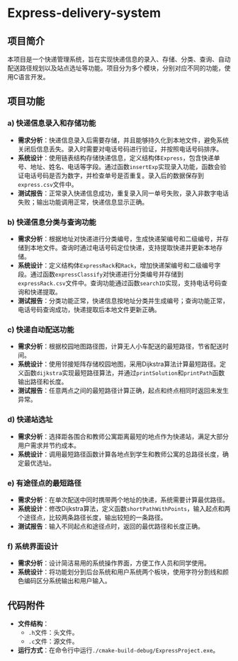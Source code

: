 # Express-delivery-system
## 项目简介
本项目是一个快递管理系统，旨在实现快递信息的录入、存储、分类、查询、自动配送路径规划以及站点选址等功能。项目分为多个模块，分别对应不同的功能，使用C语言开发。

## 项目功能

### a) 快递信息录入和存储功能
- **需求分析**：快递信息录入后需要存储，并且能够持久化到本地文件，避免系统关闭后信息丢失。录入时需要对电话号码进行验证，并按照电话号码排序。
- **系统设计**：使用链表结构存储快递信息，定义结构体`Express`，包含快递单号、地址、姓名、电话等字段。通过函数`insertExp`实现录入功能，函数会验证电话号码是否为数字，并检查单号是否重复。录入后的数据保存到`express.csv`文件中。
- **测试报告**：正常录入快递信息成功，重复录入同一单号失败，录入非数字电话失败；输出功能调用正常，快递信息显示正确。

### b) 快递信息分类与查询功能
- **需求分析**：根据地址对快递进行分类编号，生成快递架编号和二级编号，并存储到本地文件。查询时通过电话号码定位快递，支持提取快递并更新本地存储。
- **系统设计**：定义结构体`ExpressRack`和`Rack`，增加快递架编号和二级编号字段。通过函数`expressClassify`对快递进行分类编号并存储到`expressRack.csv`文件中。查询功能通过函数`searchID`实现，支持电话号码查询和快递提取。
- **测试报告**：分类功能正常，快递信息按地址分类并生成编号；查询功能正常，电话号码查询成功，快递提取后本地文件更新正确。

### c) 快递自动配送功能
- **需求分析**：根据校园地图路径图，计算无人小车配送的最短路径，节省配送时间。
- **系统设计**：使用邻接矩阵存储校园地图，采用Dijkstra算法计算最短路径。定义函数`dijkstra`实现最短路径算法，并通过`printSolution`和`printPath`函数输出路径和长度。
- **测试报告**：任意两点之间的最短路径计算正确，起点和终点相同时返回未发生异常。

### d) 快递站选址
- **需求分析**：选择距各围合和教师公寓距离最短的地点作为快递站，满足大部分用户需求并节约成本。
- **系统设计**：调用最短路径函数计算各地点到学生和教师公寓的总路径长度，确定最优选址。

### e) 有途径点的最短路径
- **需求分析**：在单次配送中同时携带两个地址的快递，系统需要计算最优路径。
- **系统设计**：修改Dijkstra算法，定义函数`shortPathWithPoints`，输入起点和两个途径点，比较两条路径长度，输出较短的一条路径。
- **测试报告**：输入不同起点和途径点时，返回的最优路径和长度正确。

### f) 系统界面设计
- **需求分析**：设计简洁易用的系统操作界面，方便工作人员和同学使用。
- **系统设计**：将功能划分到后台系统和用户系统两个板块，使用字符分割线和颜色编码区分系统输出和用户输入。

## 代码附件
- **文件结构**：
  - `.h`文件：头文件。
  - `.c`文件：源文件。
- **运行方式**：在命令行中运行`./cmake-build-debug/ExpressProject.exe`。
